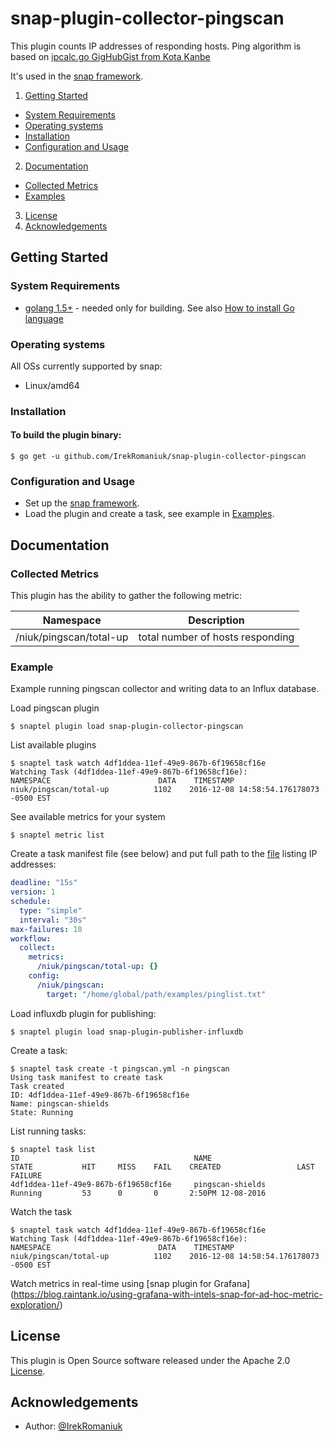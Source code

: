 # snap-plugin-collector-pingscan
This plugin counts IP addresses of responding hosts. Ping algorithm is based on [ipcalc.go GigHubGist from Kota Kanbe](https://gist.github.com/kotakanbe/d3059af990252ba89a82) 

It's used in the [snap framework](http://github.com:intelsdi-x/snap).

1. [Getting Started](#getting-started)
  * [System Requirements](#system-requirements)
  * [Operating systems](#operating-systems)
  * [Installation](#installation)
  * [Configuration and Usage](#configuration-and-usage)
2. [Documentation](#documentation)
  * [Collected Metrics](#collected-metrics)
  * [Examples](#examples)
3. [License](#license-and-authors)
4. [Acknowledgements](#acknowledgements)

## Getting Started
### System Requirements
* [golang 1.5+](https://golang.org/dl/)  - needed only for building. See also [How to install Go language](http://ask.xmodulo.com/install-go-language-linux.html)

### Operating systems
All OSs currently supported by snap:
* Linux/amd64

### Installation
#### To build the plugin binary:
```
$ go get -u github.com/IrekRomaniuk/snap-plugin-collector-pingscan
```
### Configuration and Usage
* Set up the [snap framework](https://github.com/intelsdi-x/snap/blob/master/README.md#getting-started).
* Load the plugin and create a task, see example in [Examples](https://github.com/IrekRomaniuk/snap-plugin-collector-pingscan/tree/master/examples).

## Documentation

### Collected Metrics

This plugin has the ability to gather the following metric:

Namespace | Description
----------|-----------------------
/niuk/pingscan/total-up | total number of hosts responding


### Example
Example running pingscan collector and writing data to an Influx database.

Load pingscan plugin
```
$ snaptel plugin load snap-plugin-collector-pingscan
```
List available plugins
```
$ snaptel task watch 4df1ddea-11ef-49e9-867b-6f19658cf16e
Watching Task (4df1ddea-11ef-49e9-867b-6f19658cf16e):
NAMESPACE                        DATA    TIMESTAMP
niuk/pingscan/total-up          1102    2016-12-08 14:58:54.176178073 -0500 EST
```
See available metrics for your system
```
$ snaptel metric list
```

Create a task manifest file (see below) and put full path to the [file](https://github.com/IrekRomaniuk/snap-plugin-collector-pingscan/blob/master/examples/pinglist.txt) listing IP addresses:
```yaml
deadline: "15s"
version: 1
schedule:
  type: "simple"
  interval: "30s"
max-failures: 10
workflow:
  collect:
    metrics:
      /niuk/pingscan/total-up: {}
    config:
      /niuk/pingscan:
        target: "/home/global/path/examples/pinglist.txt"
```
Load influxdb plugin for publishing:
```
$ snaptel plugin load snap-plugin-publisher-influxdb
```

Create a task:
```
$ snaptel task create -t pingscan.yml -n pingscan
Using task manifest to create task
Task created
ID: 4df1ddea-11ef-49e9-867b-6f19658cf16e
Name: pingscan-shields
State: Running
```

List running tasks:
```
$ snaptel task list
ID                                       NAME                                            STATE           HIT     MISS    FAIL    CREATED                 LAST FAILURE
4df1ddea-11ef-49e9-867b-6f19658cf16e     pingscan-shields                                Running         53      0       0       2:50PM 12-08-2016                                         
```
Watch the task
```
$ snaptel task watch 4df1ddea-11ef-49e9-867b-6f19658cf16e
Watching Task (4df1ddea-11ef-49e9-867b-6f19658cf16e):
NAMESPACE                        DATA    TIMESTAMP
niuk/pingscan/total-up          1102    2016-12-08 14:58:54.176178073 -0500 EST
```
Watch metrics in real-time using [snap plugin for Grafana] (https://blog.raintank.io/using-grafana-with-intels-snap-for-ad-hoc-metric-exploration/)

## License
This plugin is Open Source software released under the Apache 2.0 [License](LICENSE).

## Acknowledgements
* Author: [@IrekRomaniuk](https://github.com/IrekRomaniuk/)


